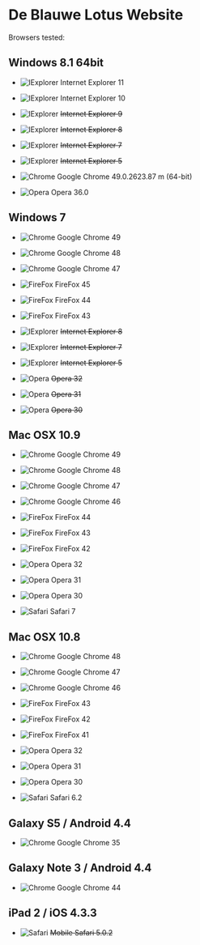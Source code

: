 # De Blauwe Lotus Website

Browsers tested:

## Windows 8.1 64bit ##
* ![IExplorer](https://i.solidfiles.com/dQ2ZeLpXxxPp2.png) Internet Explorer 11
* ![IExplorer](https://i.solidfiles.com/dQ2ZeLpXxxPp2.png) Internet Explorer 10
* ![IExplorer](https://i.solidfiles.com/dQ2ZeLpXxxPp2.png) ~~Internet Explorer 9~~
* ![IExplorer](https://i.solidfiles.com/dQ2ZeLpXxxPp2.png) ~~Internet Explorer 8~~
* ![IExplorer](https://i.solidfiles.com/dQ2ZeLpXxxPp2.png) ~~Internet Explorer 7~~
* ![IExplorer](https://i.solidfiles.com/dQ2ZeLpXxxPp2.png) ~~Internet Explorer 5~~

* ![Chrome](https://i.solidfiles.com/P5ZnKv37DNGpM.png) Google Chrome 49.0.2623.87 m (64-bit)

* ![Opera](https://i.solidfiles.com/re7ReY4LX6rwm.png) Opera 36.0
## Windows 7 ##
* ![Chrome](https://i.solidfiles.com/P5ZnKv37DNGpM.png) Google Chrome 49
* ![Chrome](https://i.solidfiles.com/P5ZnKv37DNGpM.png) Google Chrome 48
* ![Chrome](https://i.solidfiles.com/P5ZnKv37DNGpM.png) Google Chrome 47

* ![FireFox](https://i.solidfiles.com/zykMZLXjv8KpD.png) FireFox 45
* ![FireFox](https://i.solidfiles.com/zykMZLXjv8KpD.png) FireFox 44
* ![FireFox](https://i.solidfiles.com/zykMZLXjv8KpD.png) FireFox 43

* ![IExplorer](https://i.solidfiles.com/dQ2ZeLpXxxPp2.png) ~~Internet Explorer 8~~
* ![IExplorer](https://i.solidfiles.com/dQ2ZeLpXxxPp2.png) ~~Internet Explorer 7~~
* ![IExplorer](https://i.solidfiles.com/dQ2ZeLpXxxPp2.png) ~~Internet Explorer 5~~

* ![Opera](https://i.solidfiles.com/re7ReY4LX6rwm.png) ~~Opera 32~~
* ![Opera](https://i.solidfiles.com/re7ReY4LX6rwm.png) ~~Opera 31~~
* ![Opera](https://i.solidfiles.com/re7ReY4LX6rwm.png) ~~Opera 30~~

## Mac OSX 10.9 ##
* ![Chrome](https://i.solidfiles.com/P5ZnKv37DNGpM.png) Google Chrome 49
* ![Chrome](https://i.solidfiles.com/P5ZnKv37DNGpM.png) Google Chrome 48
* ![Chrome](https://i.solidfiles.com/P5ZnKv37DNGpM.png) Google Chrome 47
* ![Chrome](https://i.solidfiles.com/P5ZnKv37DNGpM.png) Google Chrome 46

* ![FireFox](https://i.solidfiles.com/zykMZLXjv8KpD.png) FireFox 44
* ![FireFox](https://i.solidfiles.com/zykMZLXjv8KpD.png) FireFox 43
* ![FireFox](https://i.solidfiles.com/zykMZLXjv8KpD.png) FireFox 42

* ![Opera](https://i.solidfiles.com/re7ReY4LX6rwm.png) Opera 32
* ![Opera](https://i.solidfiles.com/re7ReY4LX6rwm.png) Opera 31
* ![Opera](https://i.solidfiles.com/re7ReY4LX6rwm.png) Opera 30

* ![Safari](https://i.solidfiles.com/5wyPKzGWK7ReN.png) Safari 7

## Mac OSX 10.8 ##
* ![Chrome](https://i.solidfiles.com/P5ZnKv37DNGpM.png) Google Chrome 48
* ![Chrome](https://i.solidfiles.com/P5ZnKv37DNGpM.png) Google Chrome 47
* ![Chrome](https://i.solidfiles.com/P5ZnKv37DNGpM.png) Google Chrome 46


* ![FireFox](https://i.solidfiles.com/zykMZLXjv8KpD.png) FireFox 43
* ![FireFox](https://i.solidfiles.com/zykMZLXjv8KpD.png) FireFox 42
* ![FireFox](https://i.solidfiles.com/zykMZLXjv8KpD.png) FireFox 41

* ![Opera](https://i.solidfiles.com/re7ReY4LX6rwm.png) Opera 32
* ![Opera](https://i.solidfiles.com/re7ReY4LX6rwm.png) Opera 31
* ![Opera](https://i.solidfiles.com/re7ReY4LX6rwm.png) Opera 30

* ![Safari](https://i.solidfiles.com/5wyPKzGWK7ReN.png) Safari 6.2

## Galaxy S5 / Android 4.4 ##
* ![Chrome](https://i.solidfiles.com/P5ZnKv37DNGpM.png) Google Chrome 35

## Galaxy Note 3 / Android 4.4 ##
* ![Chrome](https://i.solidfiles.com/P5ZnKv37DNGpM.png) Google Chrome 44

## iPad 2 / iOS 4.3.3 ##
* ![Safari](https://i.solidfiles.com/5wyPKzGWK7ReN.png) ~~Mobile Safari 5.0.2~~
